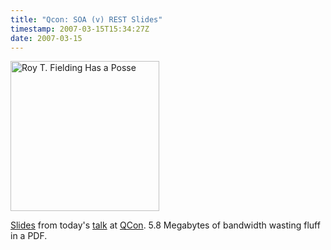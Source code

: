 ```yaml
---
title: "Qcon: SOA (v) REST Slides"
timestamp: 2007-03-15T15:34:27Z
date: 2007-03-15
---
```


<a href="http://www.flickr.com/photos/psd/421186578/" title="Photo Sharing"><img src="http://farm1.static.flickr.com/149/421186578_6d6bdf9398_m.jpg" width="238" height="240" alt="Roy T. Fielding Has a Posse" /></a>

<p><a href="http://whatfettle.com/2007/03/QCon.pdf">Slides</a> from today's <a href="http://qcon.infoq.com/qcon/speakers/show_speaker.jsp?oid=197">talk</a> at <a href="http://qcon.infoq.com/qcon/conference/">QCon</a>. 5.8 Megabytes of bandwidth wasting fluff in a PDF.</p>
